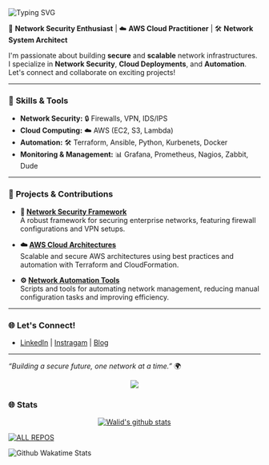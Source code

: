 <img src="https://readme-typing-svg.herokuapp.com?font=Arial&size=25&duration=5001&pause=1000&color=F7F7F7&random=false&width=600&lines=Hi+%F0%9F%91%8B%2C+my+name+is+Maula+Muhammad+" alt="Typing SVG" />

🔐 **Network Security Enthusiast** | ☁️ **AWS Cloud Practitioner** | 🛠️ **Network System Architect**

I'm passionate about building **secure** and **scalable** network infrastructures. I specialize in **Network Security**, **Cloud Deployments**, and **Automation**. Let's connect and collaborate on exciting projects!

---

### 🔧 **Skills & Tools**

- **Network Security:** 🔒 Firewalls, VPN, IDS/IPS
- **Cloud Computing:** ☁️ AWS (EC2, S3, Lambda)
- **Automation:** 🛠️ Terraform, Ansible, Python, Kurbenets, Docker
- **Monitoring & Management:** 📊 Grafana, Prometheus, Nagios, Zabbit, Dude

---

### 🚀 **Projects & Contributions**

- **🔗 [Network Security Framework](#)**  
  A robust framework for securing enterprise networks, featuring firewall configurations and VPN setups.

- **☁️ [AWS Cloud Architectures](#)**  
  Scalable and secure AWS architectures using best practices and automation with Terraform and CloudFormation.

- **⚙️ [Network Automation Tools](#)**  
  Scripts and tools for automating network management, reducing manual configuration tasks and improving efficiency.

---

### 🌐 **Let's Connect!**
- [LinkedIn](#) | [Instragam](#) | [Blog](#)

---

*“Building a secure future, one network at a time.”* 🌍
 <p align="center">
  <a href="https://skillicons.dev">
    <img src="https://skillicons.dev/icons?i=aws,gcp,git,docker,arduino,ae,grafana,js,linux,mysql,nodejs,html,css,php,mongodb.net,go,py,cloudflare,jenkins,prometheus,raspberrypi,elasticsearch,eclipse" />
  </a>
</p>


<!-- GitHub stats from https://github.com/anuraghazra/github-readme-stats -->
<!--![](https://github-readme-stats.vercel.app/api?username=maumhmd-sh&theme=radical&hide_border=false&include_all_commits=true&count_private=true) -->


### 🌐 **Stats**
 <p align="center">
<a href="https://github.com/maumhmd-sh">

   <img align="center" src="https://github-readme-stats.vercel.app/api?username=maumhmd-sh&show_icons=true&line_height=30&rank_icon=github&show=discussions_answered&theme=algolia" alt="Walid's github stats"/>

</a>






[![ALL REPOS](https://github-contributor-stats.vercel.app/api?username=maumhmd-sh&limit=6&theme=algolia&combine_all_yearly_contributions=true&hide=maumhmd-sh)](https://github.com/maumhmd-sh?tab=repositories&q=&type=&language=&sort=stargazers)



 ![Github Wakatime Stats](https://github-readme-stats.vercel.app/api/wakatime/?username=@maumhmd-sh&no-frame=true&layout=compact&&theme=algolia&link="https://www.github.com/maumhmd-sh/") 




